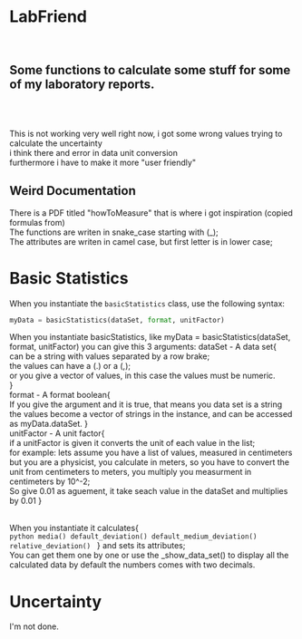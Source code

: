 <h1> LabFriend</h1><br>
<h2>Some functions to calculate some stuff for some of my laboratory reports.</h2>
<br><br>

<p>This is not working very well right now, i got some wrong values trying to calculate the uncertainty<br>
i think there and error in data unit conversion<br>
furthermore i have to make it more "user friendly"</p>

<h2> Weird Documentation </h2>
There is a PDF titled "howToMeasure" that is where i got inspiration (copied formulas from)<br>
The functions are writen in snake_case starting with (_);<br>
The attributes are writen in camel case, but first letter is in lower case;<br>

# Basic Statistics

When you instantiate the `basicStatistics` class, use the following syntax:
```python
myData = basicStatistics(dataSet, format, unitFactor)
```
When you instantiate basicStatistics, like myData = basicStatistics(dataSet, format, unitFactor) 
you can give this 3 arguments:
dataSet - A data set{<br>
    can be a string with values separated by a row brake;<br>
    the values can have a (.) or a (,);<br>
    or you give a vector of values, in this case the values must be numeric.<br>
}<br>
format - A format boolean{<br>
    If you give the argument and it is true, that means you data set is a string
    the values become a vector of strings in the instance,
    and can be accessed as myData.dataSet.
}<br>
unitFactor - A unit factor{<br>
    if a unitFactor is given it converts the unit of each value in the list;<br>
    for example: lets assume you have a list of values, measured in centimeters
    but you are a physicist, you calculate in meters, so you have to convert the unit
    from centimeters to meters, you multiply you measurment in centimeters by 10^-2;<br>
    So give 0.01 as aguement, it take seach value in the dataSet and multiplies by 0.01
}<br><br>

When you instantiate it calculates{<br>
    ```python
    media()
    default_deviation()
    default_medium_deviation()
    relative_deviation()
    ```
} and sets its attributes;<br>
You can get them one by one or use the _show_data_set() to display all the calculated data
by default the numbers comes with two decimals.<br>

# Uncertainty

I'm not done.
